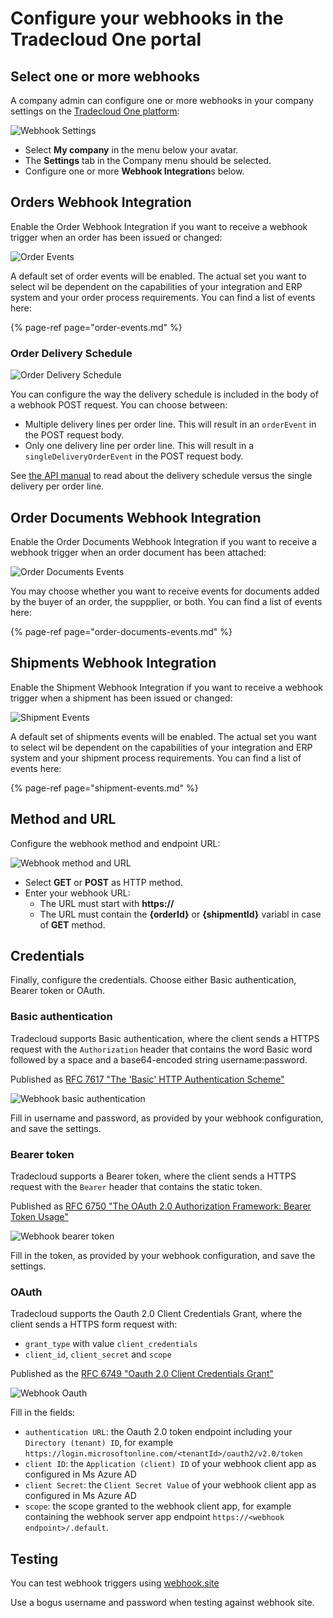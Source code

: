 # Configure your webhooks in the Tradecloud One portal

## Select one or more webhooks

A company admin can configure one or more webhooks in your company settings on the [Tradecloud One platform](http://portal.tradecloud1.com):

![Webhook Settings](../.gitbook/assets/webhook-settings.png)

- Select **My company** in the menu below your avatar.
- The **Settings** tab in the Company menu should be selected.
- Configure one or more **Webhook Integration**s below.

## Orders Webhook Integration

Enable the Order Webhook Integration if you want to receive a webhook trigger when an order has been issued or changed:

![Order Events](../.gitbook/assets/webhook-order-events.png)

A default set of order events will be enabled. The actual set you want to select wil be dependent on the capabilities of your integration and ERP system and your order process requirements. You can find a list of events here:

{% page-ref page="order-events.md" %}

### Order Delivery Schedule

![Order Delivery Schedule](../.gitbook/assets/webhook-order-delivery-schedule.png)

You can configure the way the delivery schedule is included in the body of a webhook POST request. You can choose between:

- Multiple delivery lines per order line. This will result in an `orderEvent` in the POST request body.
- Only one delivery line per order line. This will result in a `singleDeliveryOrderEvent` in the POST request body.

See [the API manual](https://docs.tradecloud1.com/api/introduction/api/delivery-schedule) to read about the delivery schedule versus the single delivery per order line.

## Order Documents Webhook Integration

Enable the Order Documents Webhook Integration if you want to receive a webhook trigger when an order document has been attached:

![Order Documents Events](../.gitbook/assets/webhook-order-documents-events.png)

You may choose whether you want to receive events for documents added by the buyer of an order, the suppplier, or both. You can find a list of events here:

{% page-ref page="order-documents-events.md" %}

## Shipments Webhook Integration

Enable the Shipment Webhook Integration if you want to receive a webhook trigger when a shipment has been issued or changed:

![Shipment Events](../.gitbook/assets/webhook-shipment-events.png)

A default set of shipments events will be enabled. The actual set you want to select wil be dependent on the capabilities of your integration and ERP system and your shipment process requirements. You can find a list of events here:

{% page-ref page="shipment-events.md" %}

## Method and URL

Configure the webhook method and endpoint URL:

![Webhook method and URL](../.gitbook/assets/webhook-url.png)

- Select **GET** or **POST** as HTTP method.
- Enter your webhook URL:
  - The URL must start with **https://**
  - The URL must contain the **{orderId}** or **{shipmentId}** variabl in case of **GET** method.

## Credentials

Finally, configure the credentials. Choose either Basic authentication, Bearer token or OAuth.

### Basic authentication

Tradecloud supports Basic authentication, where the client sends a HTTPS request with the `Authorization` header that contains the word Basic word followed by a space and a base64-encoded string username:password.

Published as [RFC 7617 "The 'Basic' HTTP Authentication Scheme"](https://datatracker.ietf.org/doc/html/rfc7617)

![Webhook basic authentication](../.gitbook/assets/webhook-basic-auth.png)

Fill in username and password, as provided by your webhook configuration, and save the settings.

### Bearer token

Tradecloud supports a Bearer token, where the client sends a HTTPS request with the `Bearer` header that contains the static token.

Published as [RFC 6750 "The OAuth 2.0 Authorization Framework: Bearer Token Usage"](https://datatracker.ietf.org/doc/html/rfc6750)

![Webhook bearer token](../.gitbook/assets/webhook-bearer-token.png)

Fill in the token, as provided by your webhook configuration, and save the settings.

### OAuth

Tradecloud supports the Oauth 2.0 Client Credentials Grant, where the client sends a HTTPS form request with:

- `grant_type` with value `client_credentials`
- `client_id`, `client_secret` and `scope`

Published as the [RFC 6749 "Oauth 2.0 Client Credentials Grant"](https://datatracker.ietf.org/doc/html/rfc6749#section-4.4)

![Webhook Oauth](../.gitbook/assets/webhook-oauth.png)

Fill in the fields:

- `authentication URL`: the Oauth 2.0 token endpoint including your `Directory (tenant) ID`, for example `https://login.microsoftonline.com/<tenantId>/oauth2/v2.0/token`
- `client ID`: the `Application (client) ID` of your webhook client app as configured in Ms Azure AD
- `client Secret`: the `Client Secret Value` of your webhook client app as configured in Ms Azure AD
- `scope`: the scope granted to the webhook client app, for example containing the webhook server app endpoint `https://<webhook endpoint>/.default`.

## Testing

You can test webhook triggers using [webhook.site](https://webhook.site)

Use a bogus username and password when testing against webhook site.
